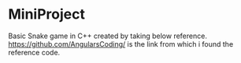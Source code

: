 # MiniProject
Basic Snake game in C++ created by taking below reference.
https://github.com/AngularsCoding/ is the link from which i found the reference code.
